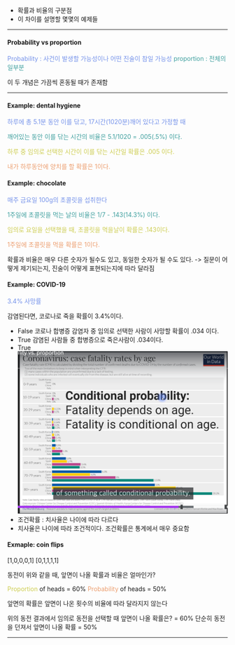 - 확률과 비율의 구분점
- 이 차이를 설명할 몇몇의 예제들
---
#### Probability vs proportion

<span style="color:rgb(118, 147, 234)">Probability : 사건이 발생할 가능성이나 어떤 진술이 참일 가능성</span>
<span style="color:rgb(64, 160, 159)">proportion : 전체의 일부분</span> 

이 두 개념은 가끔씩 혼동될 때가 존재함

---
#### Example: dental hygiene

<span style="color:rgb(118, 147, 234)">하루에 총 5.1분 동안 이를 닦고, 17시간(1020분)깨어 있다고 가정할 때</span> 

<span style="color:rgb(64, 160, 159)">깨어있는 동안 이를 닦는 시간의 비율은 5.1/1020 = .005(.5%) 이다.</span>

<span style="color:rgb(205, 205, 81)">하루 중 임의로 선택한 시간이 이를 닦는 시간일 확률은 .005 이다.</span>

<span style="color:rgb(236, 158, 111)">내가 하루동안에 양치를 할 확률은 1이다.</span> 


#### Example: chocolate

<span style="color:rgb(118, 147, 234)">
매주 금요일 100g의 초콜릿을 섭취한다</span>

<span style="color:rgb(64, 160, 159)">1주일에 초콜릿을 먹는 날의 비율은 1/7 - .143(14.3%) 이다.</span> 

<span style="color:rgb(205, 205, 81)">임의로 요일을 선택했을 때, 초콜릿을 먹을날이 확률은 .143이다.</span>

<span style="color:rgb(236, 158, 111)">1주일에 초콜릿을 먹을 확률은 1이다.</span> 

확률과 비율은 매우 다른 숫자가 될수도 있고, 동일한 숫자가 될 수도 있다. -> 질문이 어떻게 제기되는지, 진술이 어떻게 표현되는지에 따라 달라짐

#### Example: COVID-19

<span style="color:rgb(118, 147, 234)">3.4% 사망률</span>

감염된다면, 코로나로 죽을 확률이 3.4%이다.
- False
코로나 합병증 감염자 중 임의로 선택한 사람이 사망할 확률이 .034 이다.
- True
감염된 사람들 중 합병증으로 죽은사람이 .034이다.
- True
![80.conditional_probability](../pic/8.Probability%20theory/80.conditional_probability.png)
- 조건확률 : 치사율은 나이에 따라 다르다
- 치사율은 나이에 따라 조건적이다.
조건확률은 통계에서 매우 중요함


#### Exmaple: coin flips
[1,0,0,0,1]
[0,1,1,1,1]

동전이 위와 같을 때, 앞면이 나올 확률과 비율은 얼마인가?

<span style="color:rgb(205, 205, 81)">Proportion</span> of heads = 60% 
<span style="color:rgb(236, 158, 111)">Probability</span> of heads = 50%

앞면의 확률은 앞면이 나온 횟수의 비율에 따라 달라지지 않는다

위의 동전 결과에서 임의로 동전을 선택할 때 앞면이 나올 확률은? = 60%
단순히 동전을 던져서 앞면이 나올 확률 = 50%

---
